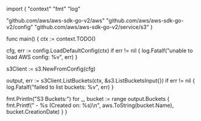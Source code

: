 import (
"context"
"fmt"
"log"

"github.com/aws/aws-sdk-go-v2/aws"
"github.com/aws/aws-sdk-go-v2/config"
"github.com/aws/aws-sdk-go-v2/service/s3"
)

func main() {
ctx := context.TODO()

cfg, err := config.LoadDefaultConfig(ctx)
if err != nil {
log.Fatalf("unable to load AWS config: %v", err)
}


s3Client := s3.NewFromConfig(cfg)


output, err := s3Client.ListBuckets(ctx, &s3.ListBucketsInput{})
if err != nil {
log.Fatalf("failed to list buckets: %v", err)
}

fmt.Println("S3 Buckets:")
for _, bucket := range output.Buckets {
fmt.Printf(" - %s (Created on: %s)\n", aws.ToString(bucket.Name), bucket.CreationDate)
}
}
